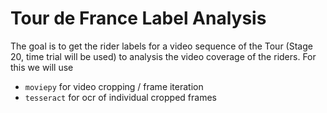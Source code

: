 # Tour de France Label Analysis
The goal is to get the rider labels for a video sequence of the Tour (Stage 20, time trial will be used) to analysis the video coverage of the riders.
For this we will use
* `moviepy` for video cropping / frame iteration
* `tesseract` for ocr of individual cropped frames
